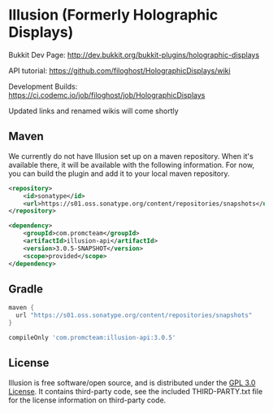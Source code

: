 Illusion (Formerly Holographic Displays)
===================

Bukkit Dev Page: http://dev.bukkit.org/bukkit-plugins/holographic-displays

API tutorial: https://github.com/filoghost/HolographicDisplays/wiki

Development Builds: https://ci.codemc.io/job/filoghost/job/HolographicDisplays

Updated links and renamed wikis will come shortly

## Maven

We currently do not have Illusion set up on a maven repository. When it's available there, it will be
available with the following information. For now, you can build the plugin and add it to your local
maven repository.

```xml
<repository>
    <id>sonatype</id>
    <url>https://s01.oss.sonatype.org/content/repositories/snapshots</url>
</repository>
```

```xml
<dependency>
    <groupId>com.promcteam</groupId>
    <artifactId>illusion-api</artifactId>
    <version>3.0.5-SNAPSHOT</version>
    <scope>provided</scope>
</dependency>
```

## Gradle
```groovy
maven {
  url "https://s01.oss.sonatype.org/content/repositories/snapshots"
}
```

```groovy
compileOnly 'com.promcteam:illusion-api:3.0.5'
```

## License
Illusion is free software/open source, and is distributed under the [GPL 3.0 License](https://opensource.org/licenses/GPL-3.0). It contains third-party code, see the included THIRD-PARTY.txt file for the license information on third-party code.
